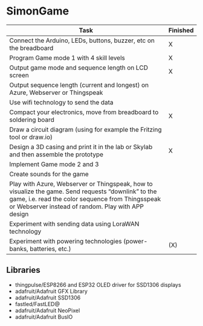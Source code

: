 # SimonGame

| Task | Finished |
|---|---|
| Connect the Arduino, LEDs, buttons, buzzer, etc on the breadboard | X |
| Program Game mode 1 with 4 skill levels | X |
| Output game mode and sequence length on LCD screen | X |
| Output sequence length (current and longest) on Azure, Webserver or Thingspeak |  |
| Use wifi technology to send the data |  |
| Compact your electronics, move from breadboard to soldering board | X |
| Draw a circuit diagram (using for example the Fritzing tool or draw.io) |  |
| Design a 3D casing and print it in the lab or Skylab and then assemble the prototype | X |
| Implement Game mode 2 and 3 |  |
| Create sounds for the game |  |
|  Play with Azure, Webserver or Thingspeak, how to visualize the game. Send requests “downlink” to the game, i.e. read the color sequence from Thingsspeak or Webserver instead of random. Play with APP design |  |
| Experiment with sending data using LoraWAN technology |  |
| Experiment with powering technologies (power-banks, batteries, etc.) | (X)  |


## Libraries
- thingpulse/ESP8266 and ESP32 OLED driver for SSD1306 displays
- adafruit/Adafruit GFX Library
- adafruit/Adafruit SSD1306
- fastled/FastLED@
- adafruit/Adafruit NeoPixel
- adafruit/Adafruit BusIO
